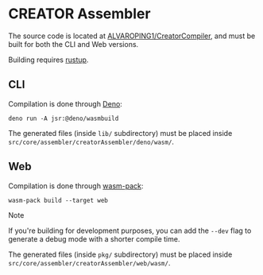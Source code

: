 # CREATOR Assembler
The source code is located at [ALVAROPING1/CreatorCompiler](https://github.com/ALVAROPING1/CreatorCompiler), and must be built for both the CLI and Web versions.

Building requires [rustup](https://rustup.rs/).


## CLI
Compilation is done through [Deno](https://deno.com/):
```
deno run -A jsr:@deno/wasmbuild
```

The generated files (inside `lib/` subdirectory) must be placed inside `src/core/assembler/creatorAssembler/deno/wasm/`.


## Web
Compilation is done through [wasm-pack](https://rustwasm.github.io/wasm-pack/installer/init.sh):
```
wasm-pack build --target web
```

<!-- TODO: when compiler is a submodule, use something like [vite-plugin-wasm-pack](https://www.npmjs.com/package/vite-plugin-wasm-pack) to automagically compile the web version -->

> [!NOTE]
> If you're building for development purposes, you can add the `--dev` flag to generate a debug mode with a shorter compile time.

The generated files (inside `pkg/` subdirectory) must be placed inside `src/core/assembler/creatorAssembler/web/wasm/`.
